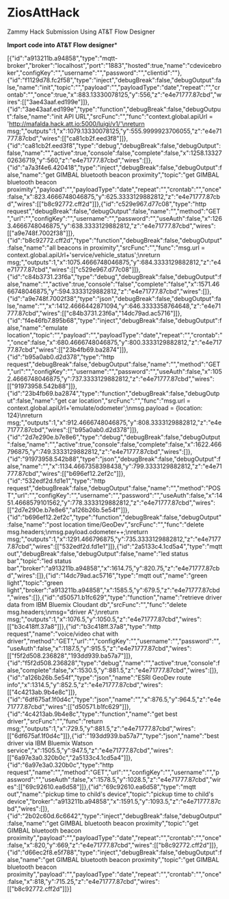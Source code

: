 ZiosAttHack
===========

Zammy Hack Submission Using AT&amp;T Flow Designer 

****Import code into AT&T Flow designer*****

[{"id":"a913211b.a94858","type":"mqtt-broker","broker":"localhost","port":"1883","hosted":true,"name":"cdevicebroker","configKey":"","username":"","password":"","clientid":""},{"id":"f1129d78.fc2f58","type":"inject","debugBreak":false,"debugOutput":false,"name":"init","topic":"","payload":"","payloadType":"date","repeat":"","crontab":"","once":true,"x":883.13330078125,"y":556,"z":"e4e71777.87cbd","wires":[["3ae43aaf.ed199e"]]},{"id":"3ae43aaf.ed199e","type":"function","debugBreak":false,"debugOutput":false,"name":"init API URL","srcFunc":"","func":"context.global.apiUrl = 'http://mafalda.hack.att.io:5000/luigi/v1/'\nreturn msg;","outputs":1,"x":1079.13330078125,"y":555.9999923706055,"z":"e4e71777.87cbd","wires":[["ca81cb2f.eed3f8"]]},{"id":"ca81cb2f.eed3f8","type":"debug","debugBreak":false,"debugOutput":false,"name":"","active":true,"console":false,"complete":false,"x":1258.1332702636719,"y":560,"z":"e4e71777.87cbd","wires":[]},{"id":"a7a3f4e6.420418","type":"inject","debugBreak":false,"debugOutput":false,"name":"get GIMBAL bluetooth beacon proximity","topic":"get GIMBAL bluetooth beacon proximity","payload":"","payloadType":"date","repeat":"","crontab":"","once":false,"x":823.4666748046875,"y":625.3333129882812,"z":"e4e71777.87cbd","wires":[["b8c92772.cff2d"]]},{"id":"c529e967.d77c08","type":"http request","debugBreak":false,"debugOutput":false,"name":"","method":"GET","url":"","configKey":"","username":"","password":"","useAuth":false,"x":1263.4666748046875,"y":638.3333129882812,"z":"e4e71777.87cbd","wires":[["a9e748f.7002f38"]]},{"id":"b8c92772.cff2d","type":"function","debugBreak":false,"debugOutput":false,"name":"all beacons in proximity","srcFunc":"","func":"msg.url = context.global.apiUrl+'service/vehicle_status';\nreturn msg;","outputs":1,"x":1075.4666748046875,"y":684.3333129882812,"z":"e4e71777.87cbd","wires":[["c529e967.d77c08"]]},{"id":"c84b3731.23f6a","type":"debug","debugBreak":false,"debugOutput":false,"name":"","active":true,"console":"false","complete":"false","x":1571.4666748046875,"y":594.3333129882812,"z":"e4e71777.87cbd","wires":[]},{"id":"a9e748f.7002f38","type":"json","debugBreak":false,"debugOutput":false,"name":"","x":1412.4666442871094,"y":646.3333358764648,"z":"e4e71777.87cbd","wires":[["c84b3731.23f6a","14dc79ad.ac5716"]]},{"id":"f4e46fb7.895b68","type":"inject","debugBreak":false,"debugOutput":false,"name":"emulate location","topic":"","payload":"","payloadType":"date","repeat":"","crontab":"","once":false,"x":680.4666748046875,"y":800.3333129882812,"z":"e4e71777.87cbd","wires":[["23b4fb69.ba2874"]]},{"id":"b95a0ab0.d2d378","type":"http request","debugBreak":false,"debugOutput":false,"name":"","method":"GET","url":"","configKey":"","username":"","password":"","useAuth":false,"x":1052.4666748046875,"y":737.3333129882812,"z":"e4e71777.87cbd","wires":[["91973958.542b88"]]},{"id":"23b4fb69.ba2874","type":"function","debugBreak":false,"debugOutput":false,"name":"get car location","srcFunc":"","func":"msg.url = context.global.apiUrl+'emulate/odometer';\nmsg.payload = {location: 124}\nreturn msg;","outputs":1,"x":912.4666748046875,"y":808.3333129882812,"z":"e4e71777.87cbd","wires":[["b95a0ab0.d2d378"]]},{"id":"2d7e290e.b7e8e6","type":"debug","debugBreak":false,"debugOutput":false,"name":"","active":true,"console":false,"complete":false,"x":1622.466796875,"y":749.3333129882812,"z":"e4e71777.87cbd","wires":[]},{"id":"91973958.542b88","type":"json","debugBreak":false,"debugOutput":false,"name":"","x":1134.4667358398438,"y":799.3333129882812,"z":"e4e71777.87cbd","wires":[["b696ef12.2ef2c"]]},{"id":"532edf2d.fd1e1","type":"http request","debugBreak":false,"debugOutput":false,"name":"","method":"POST","url":"","configKey":"","username":"","password":"","useAuth":false,"x":1451.4668579101562,"y":778.3333129882812,"z":"e4e71777.87cbd","wires":[["2d7e290e.b7e8e6","a126b26b.5e54f"]]},{"id":"b696ef12.2ef2c","type":"function","debugBreak":false,"debugOutput":false,"name":"post location time/GeoDev","srcFunc":"","func":"delete msg.headers;\nmsg.payload.odometer++;\nreturn msg;","outputs":1,"x":1291.466796875,"y":735.3333129882812,"z":"e4e71777.87cbd","wires":[["532edf2d.fd1e1"]]},{"id":"2a5133c4.1cd5a4","type":"mqtt out","debugBreak":false,"debugOutput":false,"name":"led status bar","topic":"led status bar","broker":"a913211b.a94858","x":1614.75,"y":820.75,"z":"e4e71777.87cbd","wires":[]},{"id":"14dc79ad.ac5716","type":"mqtt out","name":"green light","topic":"green light","broker":"a913211b.a94858","x":1585.5,"y":679.5,"z":"e4e71777.87cbd","wires":[]},{"id":"d50571.b1fc629","type":"function","name":"retrieve driver data from IBM Bluemix Cloudant db","srcFunc":"","func":"delete msg.headers;\nmsg=\"driver A\";\nreturn msg;","outputs":1,"x":1076.5,"y":1050.5,"z":"e4e71777.87cbd","wires":[["b3c418ff.37a8"]]},{"id":"b3c418ff.37a8","type":"http request","name":"voice/video chat with driver","method":"GET","url":"","configKey":"","username":"","password":"","useAuth":false,"x":1187.5,"y":915.5,"z":"e4e71777.87cbd","wires":[["f5f2d508.236828","193dd939.ba57a7"]]},{"id":"f5f2d508.236828","type":"debug","name":"","active":true,"console":false,"complete":false,"x":1530.5,"y":881.5,"z":"e4e71777.87cbd","wires":[]},{"id":"a126b26b.5e54f","type":"json","name":"ESRI GeoDev route info","x":1314.5,"y":852.5,"z":"e4e71777.87cbd","wires":[["4c4213ab.9b4e8c"]]},{"id":"6df675af.1f0d4c","type":"json","name":"","x":876.5,"y":964.5,"z":"e4e71777.87cbd","wires":[["d50571.b1fc629"]]},{"id":"4c4213ab.9b4e8c","type":"function","name":"get best driver","srcFunc":"","func":"return msg;","outputs":1,"x":729.5,"y":881.5,"z":"e4e71777.87cbd","wires":[["6df675af.1f0d4c"]]},{"id":"193dd939.ba57a7","type":"json","name":"best driver via IBM Bluemix Watson service","x":1505.5,"y":947.5,"z":"e4e71777.87cbd","wires":[["6a97e3a0.320b0c","2a5133c4.1cd5a4"]]},{"id":"6a97e3a0.320b0c","type":"http request","name":"","method":"GET","url":"","configKey":"","username":"","password":"","useAuth":false,"x":1578.5,"y":1028.5,"z":"e4e71777.87cbd","wires":[["69c92610.ea6d58"]]},{"id":"69c92610.ea6d58","type":"mqtt out","name":"pickup time to child's device","topic":"pickup time to child's device","broker":"a913211b.a94858","x":1591.5,"y":1093.5,"z":"e4e71777.87cbd","wires":[]},{"id":"2b02c60d.6c6642","type":"inject","debugBreak":false,"debugOutput":false,"name":"get GIMBAL bluetooth beacon proximity","topic":"get GIMBAL bluetooth beacon proximity","payload":"","payloadType":"date","repeat":"","crontab":"","once":false,"x":820,"y":669,"z":"e4e71777.87cbd","wires":[["b8c92772.cff2d"]]},{"id":"d66ec2f8.e5f788","type":"inject","debugBreak":false,"debugOutput":false,"name":"get GIMBAL bluetooth beacon proximity","topic":"get GIMBAL bluetooth beacon proximity","payload":"","payloadType":"date","repeat":"","crontab":"","once":false,"x":818,"y":715.25,"z":"e4e71777.87cbd","wires":[["b8c92772.cff2d"]]}]
